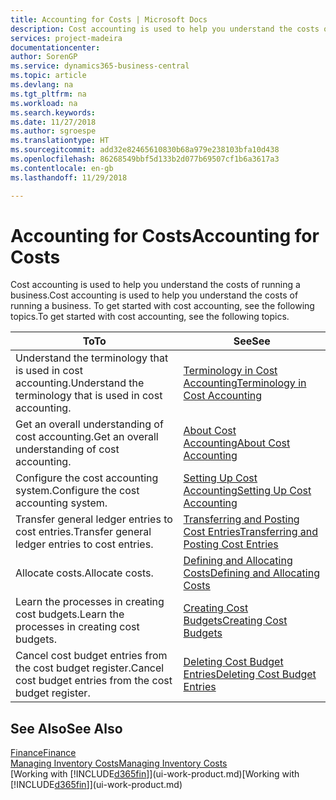 ```yaml
---
title: Accounting for Costs | Microsoft Docs
description: Cost accounting is used to help you understand the costs of running a business. To get started with cost accounting, see the following topics.
services: project-madeira
documentationcenter: 
author: SorenGP
ms.service: dynamics365-business-central
ms.topic: article
ms.devlang: na
ms.tgt_pltfrm: na
ms.workload: na
ms.search.keywords: 
ms.date: 11/27/2018
ms.author: sgroespe
ms.translationtype: HT
ms.sourcegitcommit: add32e82465610830b68a979e238103bfa10d438
ms.openlocfilehash: 86268549bbf5d133b2d077b69507cf1b6a3617a3
ms.contentlocale: en-gb
ms.lasthandoff: 11/29/2018

---
```

# <a name="accounting-for-costs"></a><span data-ttu-id="59052-104">Accounting for Costs</span><span class="sxs-lookup"><span data-stu-id="59052-104">Accounting for Costs</span></span>
<span data-ttu-id="59052-105">Cost accounting is used to help you understand the costs of running a business.</span><span class="sxs-lookup"><span data-stu-id="59052-105">Cost accounting is used to help you understand the costs of running a business.</span></span> <span data-ttu-id="59052-106">To get started with cost accounting, see the following topics.</span><span class="sxs-lookup"><span data-stu-id="59052-106">To get started with cost accounting, see the following topics.</span></span>  

|<span data-ttu-id="59052-107">To</span><span class="sxs-lookup"><span data-stu-id="59052-107">To</span></span>|<span data-ttu-id="59052-108">See</span><span class="sxs-lookup"><span data-stu-id="59052-108">See</span></span>|  
|--------|---------|  
|<span data-ttu-id="59052-109">Understand the terminology that is used in cost accounting.</span><span class="sxs-lookup"><span data-stu-id="59052-109">Understand the terminology that is used in cost accounting.</span></span>|[<span data-ttu-id="59052-110">Terminology in Cost Accounting</span><span class="sxs-lookup"><span data-stu-id="59052-110">Terminology in Cost Accounting</span></span>](finance-terminology-in-cost-accounting.md)|  
|<span data-ttu-id="59052-111">Get an overall understanding of cost accounting.</span><span class="sxs-lookup"><span data-stu-id="59052-111">Get an overall understanding of cost accounting.</span></span>|[<span data-ttu-id="59052-112">About Cost Accounting</span><span class="sxs-lookup"><span data-stu-id="59052-112">About Cost Accounting</span></span>](finance-about-cost-accounting.md)|  
|<span data-ttu-id="59052-113">Configure the cost accounting system.</span><span class="sxs-lookup"><span data-stu-id="59052-113">Configure the cost accounting system.</span></span>|[<span data-ttu-id="59052-114">Setting Up Cost Accounting</span><span class="sxs-lookup"><span data-stu-id="59052-114">Setting Up Cost Accounting</span></span>](finance-set-up-cost-accounting.md)|  
|<span data-ttu-id="59052-115">Transfer general ledger entries to cost entries.</span><span class="sxs-lookup"><span data-stu-id="59052-115">Transfer general ledger entries to cost entries.</span></span>|[<span data-ttu-id="59052-116">Transferring and Posting Cost Entries</span><span class="sxs-lookup"><span data-stu-id="59052-116">Transferring and Posting Cost Entries</span></span>](finance-transfer-and-post-cost-entries.md)|  
|<span data-ttu-id="59052-117">Allocate costs.</span><span class="sxs-lookup"><span data-stu-id="59052-117">Allocate costs.</span></span>|[<span data-ttu-id="59052-118">Defining and Allocating Costs</span><span class="sxs-lookup"><span data-stu-id="59052-118">Defining and Allocating Costs</span></span>](finance-define-and-allocate-costs.md)|  
|<span data-ttu-id="59052-119">Learn the processes in creating cost budgets.</span><span class="sxs-lookup"><span data-stu-id="59052-119">Learn the processes in creating cost budgets.</span></span>|[<span data-ttu-id="59052-120">Creating Cost Budgets</span><span class="sxs-lookup"><span data-stu-id="59052-120">Creating Cost Budgets</span></span>](finance-create-cost-budgets.md)|
|<span data-ttu-id="59052-121">Cancel cost budget entries from the cost budget register.</span><span class="sxs-lookup"><span data-stu-id="59052-121">Cancel cost budget entries from the cost budget register.</span></span>|[<span data-ttu-id="59052-122">Deleting Cost Budget Entries</span><span class="sxs-lookup"><span data-stu-id="59052-122">Deleting Cost Budget Entries</span></span>](finance-how-to-delete-cost-budget-entries.md)| 


## <a name="see-also"></a><span data-ttu-id="59052-123">See Also</span><span class="sxs-lookup"><span data-stu-id="59052-123">See Also</span></span>  
[<span data-ttu-id="59052-124">Finance</span><span class="sxs-lookup"><span data-stu-id="59052-124">Finance</span></span>](finance.md)  
[<span data-ttu-id="59052-125">Managing Inventory Costs</span><span class="sxs-lookup"><span data-stu-id="59052-125">Managing Inventory Costs</span></span>](finance-manage-inventory-costs.md)  
<span data-ttu-id="59052-126">[Working with [!INCLUDE[d365fin](includes/d365fin_md.md)]](ui-work-product.md)</span><span class="sxs-lookup"><span data-stu-id="59052-126">[Working with [!INCLUDE[d365fin](includes/d365fin_md.md)]](ui-work-product.md)</span></span>

